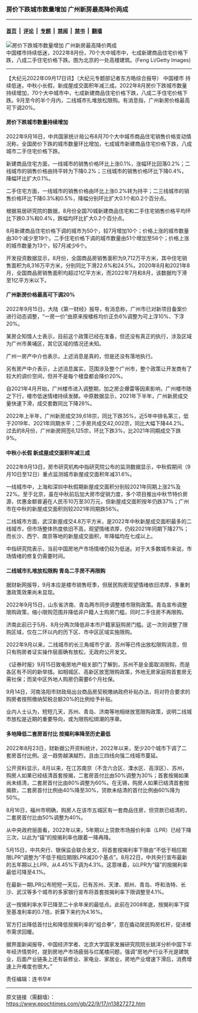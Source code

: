 ### 房价下跌城市数量增加 广州新房最高降价两成

---

#### [首页](../../../..?n13827272) &nbsp;|&nbsp; [评论](../../../../../epoch-comment?n13827272) &nbsp;|&nbsp; [专题](../../../../../epoch-special?n13827272) &nbsp;|&nbsp; [禁闻](../../../../../epoch-news?n13827272) &nbsp;|&nbsp; [禁书](../../../../../books?n13827272) &nbsp;|&nbsp; [翻墙](https://github.com/gfw-breaker/nogfw/blob/master/README.md?n13827272)


<div><img alt="房价下跌城市数量增加 广州新房最高降价两成" class="attachment-djy_600_400 size-djy_600_400 wp-post-image" src="https://i.epochtimes.com/assets/uploads/2022/09/id13827346-83490071-600x400.jpg"/>
<div class="caption">
 中国楼市持续低迷，2022年8月份，70个大中城市中，七成新建商品住宅价格下跌，八成二手住宅价格下跌。图为北京的一处高楼建筑。(Feng Li/Getty Images)
</div></div><hr/><div class="post_content" id="artbody" itemprop="articleBody">
 <!-- article content begin -->
 <p>
  【大纪元2022年09月17日讯】（大纪元专题部记者东方皓综合报导）
  <ok href="https://www.epochtimes.com/gb/tag/%E4%B8%AD%E5%9B%BD%E6%A5%BC%E5%B8%82.html">
   中国楼市
  </ok>
  持续低迷，中秋小长假，新成屋成交面积年减三成。2022年8月房价下跌城市数量持续增加，70个大中城市中，七成新建商品住宅价格下跌，八成二手住宅价格下跌。9月至今的半个月内，二线城市扎堆放松限购。有消息指，广州新房价格最高可下调20%。
 </p>
 <h4>
  房价下跌城市数量持续增加
 </h4>
 <p>
  2022年9月16日，中共国家统计局公布8月70个大中城市商品住宅销售价格变动情况称，全国房价下跌的城市数量环比增加，七成城市新建商品住宅价格下跌，八成城市二手住宅价格下跌。
 </p>
 <p>
  新建商品住宅方面，一线城市的销售价格环比上涨0.1%，涨幅环比回落0.2%；二线城市的销售价格由持平转为下降0.2%；三线城市的销售价格环比下降0.4%，降幅环比扩大0.1%。
 </p>
 <p>
  二手住宅方面，一线城市的销售价格由环比上涨0.2%转为持平；二三线城市的销售价格环比下降0.3%和0.5%，降幅分别环比扩大0.1个和0.2个百分点。
 </p>
 <p>
  根据易居研究院的数据，8月份全国70城新建商品住宅和二手住宅销售价格平均环比下跌0.3%和0.4%，跌幅均环比扩大0.2个百分点。
 </p>
 <p>
  8月新建商品住宅价格下调的城市为50个，较7月增加10个；价格上涨的城市数量由30个减少至19个。二手住宅价格下调的城市数量由51个增加至56个；价格上涨的城市数量为13个，较7月减少6个。
 </p>
 <p>
  开发投资数据显示，8月份，全国商品房销售面积为9,712万平方米，其中住宅销售面积为8,316万平方米，分别同比下滑22.6%和24.5%。2020年8月和2021年8月，全国商品房销售面积均超过1亿平方米，而2022年7月和8月，该数据均下滑至1亿平方米以下。
 </p>
 <h4>
  广州新房价格最高可下调20%
 </h4>
 <p>
  2022年9月15日，大陆《第一财经》报导，有消息称，广州市已对新项目备案价进行动态调整，“一房一价”由原来按楼栋均价正负6%调整为可上浮10%、下浮20%。
 </p>
 <p>
  某房企知情人士表示，目前这个政策已经在准备，但还没有真正的执行，涉及区域为广州市黄埔区，其它区域的情况还未知。
 </p>
 <p>
  广州一房产中介也表示，上述消息是真的，但是还没有落地执行。
 </p>
 <p>
  另有房产中介表示，上述消息属实，范围涉及整个广州市，整个政策让开发商有了较大的调价空间，但并不是每个楼盘都会降价20%。
 </p>
 <p>
  自2021年4月开始，广州楼市进入调整期，加之房企爆雷等因素影响，广州楼市随之下行，楼市低迷情绪持续发酵。中原数据显示，2021年下半年，广州新房成交量快速下滑，成交套数同比下降28%。
 </p>
 <p>
  2022年上半年，广州新房成交39,618宗，同比下跌35%，近5年中排名第三，低于2019年、2021年同期水平；二手房共成交42,002宗，同比大幅下降44.2%。过去的8月份，广州新房网签6,125宗，环比下跌3%，比2021年同期成交下跌9%。
 </p>
 <h4>
  中秋小长假 新成屋成交面积年减三成
 </h4>
 <p>
  2022年9月13日，房市研究机构中指研究院公布的监测数据显示，中秋假期间（9月10日至12日）重点监测城市新屋成交面积年减31.6%。
 </p>
 <p>
  一线城市中，上海和深圳中秋假期新屋成交面积分别较2021年同期上涨2%及22%。至于北京，虽在中秋前后加大房市促销力度，多个项目推出中秋节特价房源，优惠金额普遍在人民币10万至30万元，但新屋成交面积按年仍跌37%；广州市在中秋的新屋成交面积则较2021年同期跌56%。
 </p>
 <p>
  二线城市方面，武汉新屋成交4.8万平方米，是2022年中秋新屋成交面积最多的二线城市，但市场整体热度依旧不高，观望情绪浓厚，仍较2021年同期下降27%；而长沙、西宁、南京等地的新屋成交面积，年降幅均在七成以上。
 </p>
 <p>
  中指研究院表示，当前中国房地产市场情绪仍较为低迷。对于大多数城市来说，市场情绪的修复仍需要时间。
 </p>
 <h4>
  二线城市扎堆放松限购 青岛二手房不再限购
 </h4>
 <p>
  据财新网报导，9月本应是楼市销售旺季，但居民购房观望情绪依旧浓厚，多重刺激政策效果尚未显现。
 </p>
 <p>
  2022年9月15日，山东省济南、青岛两市同步调整楼市限购政策。青岛宣布调整限购政策，缩小限购范围并降低非户籍人士购房门槛，同时二手住房不再限购。
 </p>
 <p>
  济南此前已于5月、8月分两次降低非本市户籍家庭购房门槛。这一次则调整了限购区域，仅在二环以内的历下区、市中区区域实施限购。
 </p>
 <p>
  2022年9月以来，二线城市的长三角城市宁波、苏州等已传出放松限购消息，但只有购房者证实操作层面确有放松，无政府公开发文。
 </p>
 <p>
  《证券时报》9月15日致电房地产相关部门了解到，苏州不是全面取消限购，而是各区有不同的新举措。如相城区、高新区放宽限购政策，外地无房家庭购首套房无需社保；而吴中区外地人购房仍需要6个月社保。
 </p>
 <p>
  9月14日，河南洛阳市财政局出台商品房契税缴纳政府补贴办法，将对符合要求的购房者按照缴纳契税总额20%的比例给予补贴。
 </p>
 <p>
  业内人士认为，短短几天，苏州、青岛、济南等地相继放宽限购政策，说明二线城市放松是近期的重要导向，或为限购松绑潮的序章。
 </p>
 <h4>
  多地降低二套房首付比 按揭利率降至历史最低
 </h4>
 <p>
  2022年8月23日，财新据公开资料统计，2022年以来，至少20个城市下调了二套房首付比例。这一趋势越演越烈，且由三四线向强二线城市蔓延。
 </p>
 <p>
  公开资料显示，8月以来，在江苏南京（不含六合区、溧水区、高淳区）、苏州，购房人如果已经结清首套按揭，二套房首付比由50%调整为30%；首套按揭如果尚未结清，二套房首付比由80%调整为60%。在无锡，购房人如果已结清首套按揭款，二套房首付比例由40%降至30%，贷款未结清的首付比例由60%降为50%。
 </p>
 <p>
  8月16日，福州市明确，购房人在该市五城区有一套商品住房，但贷款已结清的，二套房首付比由50%调整为40%。
 </p>
 <p>
  从中央政府层面看，2022年以来，5年期以上贷款市场报价利率（LPR）已经下降三次，以此为“锚”的按揭利率也跟着一降再降。
 </p>
 <p>
  5月15日，中共央行、银保监会联合发文，将首套按揭利率下限由“不低于相应期限LPR”调整为“不低于相应期限LPR减20个基点”。8月22日，中共央行宣布最新的五年期以上LPR，从4.45%下调为4.3%。这意味着，以LPR为“锚”的按揭利率最低可降至4.1%。
 </p>
 <p>
  在最新一期LPR公布短短一天后，已有苏州、天津、郑州、青岛、呼和浩特、长沙、武汉等多个城市的多家银行宣布将首套按揭利率下限调整至4.1%。
 </p>
 <p>
  这一按揭利率水平已降至二十余年来的最低点。此前在2008年底，按揭利率下探至基准利率的0.7倍，折算下来约为4.16%。
 </p>
 <p>
  官方打出降低首付比和降低按揭利率的“组合拳”，意在撬动居民购房杠杆，促进楼市需求回暖。
 </p>
 <p>
  据界面新闻报导，中国经济学者、北京大学国家发展研究院院长姚洋分析中国下半年经济情势时，提到房地产市场疲弱与烂尾楼问题，强调“房地产行业不光是建筑业，后面产业链条上还有装修业、家电业、家居业，房地产业增速下滑后，消费增速上升难度也很大。”
 </p>
 <p>
  责任编辑：连书华#
 </p>
 <!-- article content end -->
 <div id="below_article_ad">
 </div>
</div>


---

原文链接（需翻墙）：https://www.epochtimes.com/gb/22/9/17/n13827272.htm